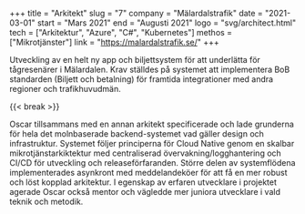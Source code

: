+++
title = "Arkitekt"
slug = "7"
company = "Mälardalstrafik"
date = "2021-03-01"
start = "Mars 2021"
end = "Augusti 2021"
logo = "svg/architect.html"
tech = ["Arkitektur", "Azure", "C#", "Kubernetes"]
methos = ["Mikrotjänster"]
link = "https://malardalstrafik.se/"
+++

Utveckling av en helt ny app och biljettsystem för att underlätta för tågresenärer i Mälardalen. Krav ställdes på systemet att implementera BoB standarden (Biljett och betalning) för framtida integrationer med andra regioner och trafikhuvudmän.

{{< break >}}

Oscar tillsammans med en annan arkitekt specificerade och lade grunderna för hela det molnbaserade backend-systemet vad gäller design och infrastruktur.
Systemet följer principerna för Cloud Native genom en skalbar mikrotjänstarkiktektur med centraliserad övervakning/logghantering och CI/CD för utveckling och releaseförfaranden.
Större delen av systemflödena implementerades asynkront med meddelandeköer för att få en mer robust och löst kopplad arkitektur.
I egenskap av erfaren utvecklare i projektet agerade Oscar också mentor och vägledde mer juniora utvecklare i vald teknik och metodik.
